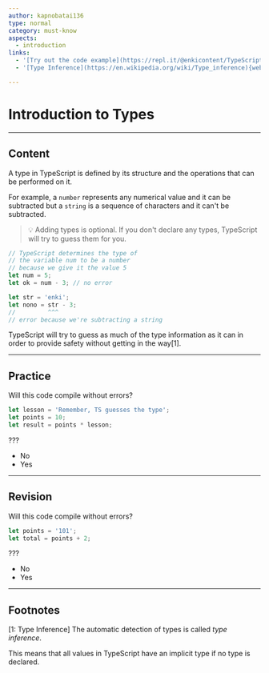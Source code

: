 ```yaml
---
author: kapnobatai136
type: normal
category: must-know
aspects:
  - introduction
links:
  - '[Try out the code example](https://repl.it/@enkicontent/TypeScriptIntroToTypes){website}'
  - '[Type Inference](https://en.wikipedia.org/wiki/Type_inference){website}'

---
```


# Introduction to Types

---
## Content

A type in TypeScript is defined by its structure and the operations that can be performed on it.

For example, a `number` represents any numerical value and it can be subtracted but a `string` is a sequence of characters and it can't be subtracted.

> 💡 Adding types is optional. If you don't declare any types, TypeScript will try to guess them for you.

```ts
// TypeScript determines the type of
// the variable num to be a number
// because we give it the value 5
let num = 5;
let ok = num - 3; // no error

let str = 'enki';
let nono = str - 3;
//         ^^^
// error because we're subtracting a string
```

TypeScript will try to guess as much of the type information as it can in order to provide safety without getting in the way[1].

---
## Practice

Will this code compile without errors?

```ts
let lesson = 'Remember, TS guesses the type';
let points = 10;
let result = points * lesson;
```

???

* No
* Yes

---
## Revision

Will this code compile without errors?

```ts
let points = '101';
let total = points + 2;
```

???

* No
* Yes


---
## Footnotes
[1: Type Inference]
The automatic detection of types is called *type inference*.

This means that all values in TypeScript have an implicit type if no type is declared.
